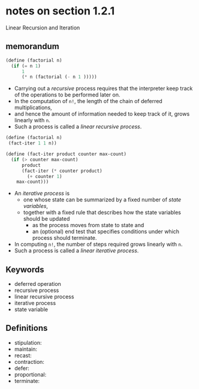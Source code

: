 # notes on section 1.2.1 

Linear Recursion and Iteration

## memorandum

```scheme
(define (factorial n)
  (if (= n 1)
      1
      (* n (factorial (- n 1 )))))
```

* Carrying out a *recursive* process requires that the interpreter keep track of the operations to be performed later on. 
* In the computation of `n!`, the length of the chain of deferred multiplications,
* and hence the amount of information needed to keep track of it, grows linearly with `n`.
* Such a process is called a *linear recursive process*.

```scheme
(define (factorial n)
 (fact-iter 1 1 n))

(define (fact-iter product counter max-count)
  (if (> counter max-count)
      product
      (fact-iter (* counter product)
        (+ counter 1)
	max-count)))
```

* An *iterative process* is 
	* one whose state can be summarized by a fixed number of *state variables*,
	* together with a fixed rule that describes how the state variables should be updated
		* as the process moves from state to state and
		* an (optional) end test that specifies conditions under which process should terminate.
* In computing `n!`, the number of steps required grows linearly with `n`.
* Such a process is called a *linear iterative process*.



## Keywords

* deferred operation
* recursive process
* linear recursive process
* iterative process
* state variable

## Definitions

* stipulation: 
* maintain:
* recast:
* contraction:
* defer: 
* proportional:
* terminate:

